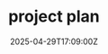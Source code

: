 ---
title: project plan
linkTitle: project plan
date: '2025-04-29T17:09:00Z'
weight: 1
description: No content
draft: false
ref: project-plan
---